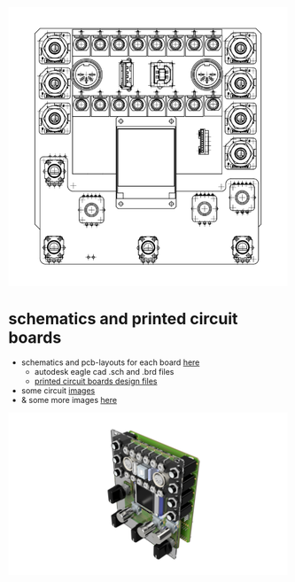 ![boards](boards/images/assembly.svg)

# schematics and printed circuit boards
* schematics and pcb-layouts for each board [here](boards)
  * autodesk eagle cad .sch and .brd files 
  * [printed circuit boards design files](boards) 
* some circuit [images](CIRCUITS.md)
* & some more images [here](IMAGES.md)

![mainboard](images/kryonos%20v11.png)

